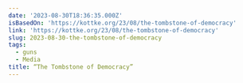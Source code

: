 ```yaml
---
date: '2023-08-30T18:36:35.000Z'
isBasedOn: 'https://kottke.org/23/08/the-tombstone-of-democracy'
link: 'https://kottke.org/23/08/the-tombstone-of-democracy'
slug: 2023-08-30-the-tombstone-of-democracy
tags:
  - guns
  - Media
title: “The Tombstone of Democracy”
---
```


